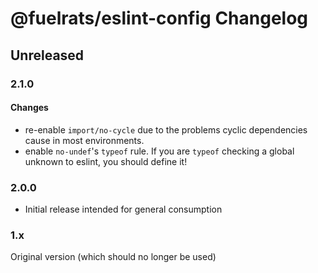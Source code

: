 # @fuelrats/eslint-config Changelog


## Unreleased



### 2.1.0

#### Changes
* re-enable `import/no-cycle` due to the problems cyclic dependencies cause in most environments.
* enable `no-undef`'s `typeof` rule. If you are `typeof` checking a global unknown to eslint, you should define it!





### 2.0.0

* Initial release intended for general consumption





### 1.x

Original version (which should no longer be used)
